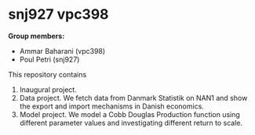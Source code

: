 # snj927 vpc398

**Group members:**
- Ammar Baharani (vpc398)
- Poul Petri (snj927)


This repository contains  
1. Inaugural project. 
2. Data project. We fetch data from Danmark Statistik on NAN1 and show the export and import mechanisms in Danish economics.
3. Model project. We model a Cobb Douglas Production function using different parameter values and investigating different return to scale.

